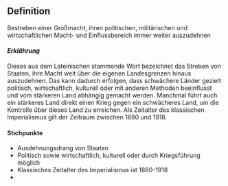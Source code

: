 ## Definition
Bestreben einer Großmacht, ihren politischen, militärischen und wirtschaftlichen Macht- und Einflussbereich immer weiter auszudehnen

#### *Erklährung*
Dieses aus dem Lateinischen stammende Wort bezeichnet das Streben von Staaten, ihre Macht weit über die eigenen Landesgrenzen hinaus auszudehnen. Das kann dadurch erfolgen, dass schwächere Länder gezielt politisch, wirtschaftlich, kulturell oder mit anderen Methoden beeinflusst und vom stärkeren Land abhängig gemacht werden. Manchmal führt auch ein stärkeres Land direkt einen Krieg gegen ein schwächeres Land, um die Kontrolle über dieses Land zu erreichen. Als Zeitalter des klassischen Imperialismus gilt der Zeitraum zwischen 1880 und 1918.

#### Stichpunkte
- Ausdehnungsdrang von Staaten
- Politisch sowie wirtschaftlich, kulturell oder durch Kriegsführung möglich
- Klassisches Zeitalter des Imperialismus ist 1880-1918
- 